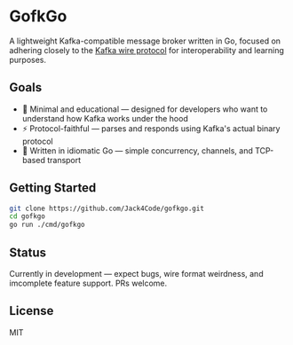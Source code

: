 # GofkGo

A lightweight Kafka-compatible message broker written in Go, focused on adhering closely to the [Kafka wire protocol](https://kafka.apache.org/protocol.html) for interoperability and learning purposes.

## Goals

- 🧪 Minimal and educational — designed for developers who want to understand how Kafka works under the hood
- ⚡ Protocol-faithful — parses and responds using Kafka's actual binary protocol
- 🚀 Written in idiomatic Go — simple concurrency, channels, and TCP-based transport

## Getting Started

```bash
git clone https://github.com/Jack4Code/gofkgo.git
cd gofkgo
go run ./cmd/gofkgo
```

## Status
Currently in development — expect bugs, wire format weirdness, and imcomplete feature support. PRs welcome.

## License
MIT